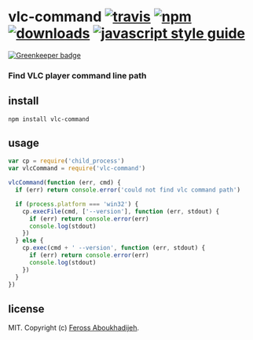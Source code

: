 # vlc-command [![travis][travis-image]][travis-url] [![npm][npm-image]][npm-url] [![downloads][downloads-image]][downloads-url] [![javascript style guide][standard-image]][standard-url]

[![Greenkeeper badge](https://badges.greenkeeper.io/feross/vlc-command.svg)](https://greenkeeper.io/)

[travis-image]: https://img.shields.io/travis/feross/vlc-command/master.svg
[travis-url]: https://travis-ci.org/feross/vlc-command
[npm-image]: https://img.shields.io/npm/v/vlc-command.svg
[npm-url]: https://npmjs.org/package/vlc-command
[downloads-image]: https://img.shields.io/npm/dm/vlc-command.svg
[downloads-url]: https://npmjs.org/package/vlc-command
[standard-image]: https://img.shields.io/badge/code_style-standard-brightgreen.svg
[standard-url]: https://standardjs.com

### Find VLC player command line path

## install

```
npm install vlc-command
```

## usage

```js
var cp = require('child_process')
var vlcCommand = require('vlc-command')

vlcCommand(function (err, cmd) {
  if (err) return console.error('could not find vlc command path')

  if (process.platform === 'win32') {
    cp.execFile(cmd, ['--version'], function (err, stdout) {
      if (err) return console.error(err)
      console.log(stdout)
    })
  } else {
    cp.exec(cmd + ' --version', function (err, stdout) {
      if (err) return console.error(err)
      console.log(stdout)
    })
  }
})
```

## license

MIT. Copyright (c) [Feross Aboukhadijeh](http://feross.org).
